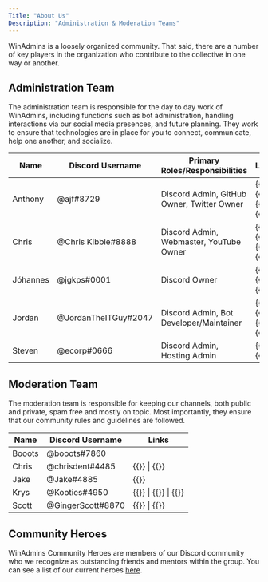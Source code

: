```yaml
---
Title: "About Us"
Description: "Administration & Moderation Teams"
---
```


WinAdmins is a loosely organized community. That said, there are a number of key players in the organization who contribute to the collective in one way or another.

## Administration Team

The administration team is responsible for the day to day work of WinAdmins, including functions such as bot administration, handling interactions via our social media presences, and future planning. They work to ensure that technologies are in place for you to connect, communicate, help one another, and socialize.

Name|Discord Username|Primary Roles/Responsibilities|Links
-|-|-|-
Anthony|@ajf#8729|Discord Admin, GitHub Owner, Twitter Owner|{{<twitter handle="ajf8729">}} \| {{<weblink site="https://anthonyfontanez.com/">}} \| {{<github username="ajf8729">}} \| {{<reddit u="ajf8729">}}
Chris|@Chris Kibble#8888|Discord Admin, Webmaster, YouTube Owner|{{<twitter handle="Christopher83">}} \| {{<weblink site="https://christopherkibble.com/">}} \| {{<github username="ChrisKibble">}} \| {{<reddit u="ChrisKibble">}}
Jóhannes|@jgkps#0001|Discord Owner|{{<twitter handle="jgkps">}} \| {{<weblink site="https://sysmansquad.com/author/jgkps/">}} \| {{<github username="jgkps">}}
Jordan|@JordanTheITGuy#2047|Discord Admin, Bot Developer/Maintainer|{{<twitter handle="JordanTheITguy">}} \| {{<weblink site="https://jordantheitguy.com/">}} \| {{<github username="JordanTheITGuy">}} \| {{<reddit u="Jordan_The_It_Guy">}}
Steven|@ecorp#0666|Discord Admin, Hosting Admin|{{<twitter handle="steven_vital">}} \| {{<weblink site="https://techfoundry.co.uk/">}}

## Moderation Team

The moderation team is responsible for keeping our channels, both public and private, spam free and mostly on topic. Most importantly, they ensure that our community rules and guidelines are followed.

Name|Discord Username|Links
-|-|-
Booots|@booots#7860
Chris|@chrisdent#4485|{{<weblink site="https://www.indented.co.uk/">}} \| {{<github username="indented-automation">}}
Jake|@Jake#4885|{{<twitter handle="shackelfjaco">}}
Krys|@Kooties#4950|{{<twitter handle="KrysOnTheNet">}} \| {{<weblink site="https://KrysOnThe.Net">}} \| {{<github username="Kooties">}}
Scott|@GingerScott#8870|{{<twitter handle="smcallister594">}} \| {{<reddit username="gingerscottmca">}}

## Community Heroes

WinAdmins Community Heroes are members of our Discord community who we recognize as outstanding friends and mentors within the group. You can see a list of our current heroes [here](/community-heroes).
